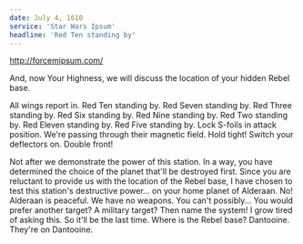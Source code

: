```yaml
---
date: July 4, 1610
service: 'Star Wars Ipsum'
headline: 'Red Ten standing by'
---
```


http://forcemipsum.com/

And, now Your Highness, we will discuss the location of your hidden Rebel base.

All wings report in. Red Ten standing by. Red Seven standing by. Red Three standing by. Red Six standing by. Red Nine standing by. Red Two standing by. Red Eleven standing by. Red Five standing by. Lock S-foils in attack position. We're passing through their magnetic field. Hold tight! Switch your deflectors on. Double front!

Not after we demonstrate the power of this station. In a way, you have determined the choice of the planet that'll be destroyed first. Since you are reluctant to provide us with the location of the Rebel base, I have chosen to test this station's destructive power... on your home planet of Alderaan. No! Alderaan is peaceful. We have no weapons. You can't possibly... You would prefer another target? A military target? Then name the system! I grow tired of asking this. So it'll be the last time. Where is the Rebel base? Dantooine. They're on Dantooine.
